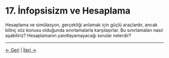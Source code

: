 # 17. İnfopsisizm ve Hesaplama

Hesaplama ve simülasyon, gerçekliği anlamak için güçlü araçlardır, ancak bilinç söz konusu olduğunda sınırlamalarla karşılaşırlar. Bu sınırlamaları nasıl aşabiliriz? Hesaplamanın yanıtlayamayacağı sorular nelerdir?

---
<div class="navigation-links">
<a href="16_İnfopsisizm_ve_Yapay_Zekâ.md" class="nav-link prev-link">← Geri</a> | <a href="18_İnfopsisizm_ve_Dil_Felsefesi.md" class="nav-link next-link">İleri →</a>
</div>
